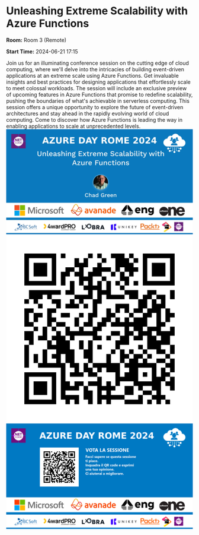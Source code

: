 # Unleashing Extreme Scalability with Azure Functions
**Room:** Room 3 (Remote)

**Start Time:** 2024-06-21 17:15

Join us for an illuminating conference session on the cutting edge of cloud computing, where we'll delve into the intricacies of building event-driven applications at an extreme scale using Azure Functions. Get invaluable insights and best practices for designing applications that effortlessly scale to meet colossal workloads. The session will include an exclusive preview of upcoming features in Azure Functions that promise to redefine scalability, pushing the boundaries of what's achievable in serverless computing. This session offers a unique opportunity to explore the future of event-driven architectures and stay ahead in the rapidly evolving world of cloud computing. Come to discover how Azure Functions is leading the way in enabling applications to scale at unprecedented levels.
![Banner](room3_17_15.jpeg 'SessionBanner')
![QR](qr.png 'Qr')
![Voting Banner](votingBanner.png 'Voting Banner')

